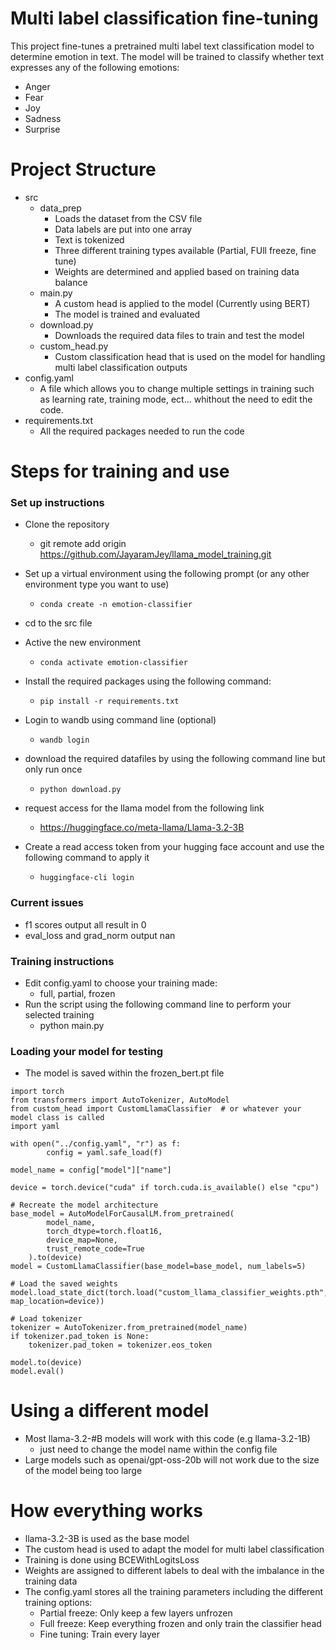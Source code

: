 # Multi label classification fine-tuning 

This project fine-tunes a pretrained multi label text classification model to determine emotion in text. The model will be trained to classify whether text expresses any of the following emotions:
- Anger
- Fear
- Joy
- Sadness
- Surprise

# Project Structure
- src   
    - data_prep
        - Loads the dataset from the CSV file
        - Data labels are put into one array
        - Text is tokenized
        - Three different training types available (Partial, FUll freeze, fine tune)
        - Weights are determined and applied based on training data balance
    - main.py
        - A custom head is applied to the model (Currently using BERT)
        - The model is trained and evaluated
    - download.py
        - Downloads the required data files to train and test the model
    - custom_head.py
        - Custom classification head that is used on the model for handling multi label classification outputs
- config.yaml
    - A file which allows you to change multiple settings in training such as learning rate, training mode, ect... whithout the need to edit the code.
- requirements.txt
    - All the required packages needed to run the code
# Steps for training and use
### Set up instructions
- Clone the repository
    - git remote add origin https://github.com/JayaramJey/llama_model_training.git
- Set up a virtual environment using the following prompt (or any other environment type you want to use)
    - `conda create -n emotion-classifier`
- cd to the src file
- Active the new environment
    - `conda activate emotion-classifier`
- Install the required packages using the following command:
   - `pip install -r requirements.txt`

- Login to wandb using command line (optional)
    - `wandb login`
- download the required datafiles by using the following command line but only run once
    - `python download.py`
- request access for the llama model from the following link
    - https://huggingface.co/meta-llama/Llama-3.2-3B
- Create a read access token from your hugging face account and use the following command to apply it 
    - `huggingface-cli login`
### Current issues
- f1 scores output all result in 0
- eval_loss and grad_norm output nan

### Training instructions
- Edit config.yaml to choose your training made:         
    - full, partial, frozen
- Run the script using the following command line to perform your selected training
    - python main.py

### Loading your model for testing
- The model is saved within the frozen_bert.pt file

```
import torch
from transformers import AutoTokenizer, AutoModel
from custom_head import CustomLlamaClassifier  # or whatever your model class is called
import yaml

with open("../config.yaml", "r") as f:
        config = yaml.safe_load(f)

model_name = config["model"]["name"]

device = torch.device("cuda" if torch.cuda.is_available() else "cpu")

# Recreate the model architecture
base_model = AutoModelForCausalLM.from_pretrained(
        model_name,
        torch_dtype=torch.float16,
        device_map=None,
        trust_remote_code=True
    ).to(device)
model = CustomLlamaClassifier(base_model=base_model, num_labels=5)

# Load the saved weights
model.load_state_dict(torch.load("custom_llama_classifier_weights.pth", map_location=device))

# Load tokenizer
tokenizer = AutoTokenizer.from_pretrained(model_name)
if tokenizer.pad_token is None:
    tokenizer.pad_token = tokenizer.eos_token

model.to(device)
model.eval()
```

# Using a different model
- Most llama-3.2-#B models will work with this code (e.g llama-3.2-1B)
    - just need to change the model name within the config file
- Large models such as openai/gpt-oss-20b will not work due to the size of the model being too large

# How everything works
- llama-3.2-3B is used as the base model
- The custom head is used to adapt the model for multi label classification
- Training is done using BCEWithLogitsLoss
- Weights are assigned to different labels to deal with the imbalance in the training data
- The config.yaml stores all the training parameters including the different training options:
    - Partial freeze: Only keep a few layers unfrozen
    - Full freeze: Keep everything frozen and only train the classifier head
    - Fine tuning: Train every layer
